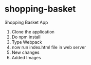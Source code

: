 # shopping-basket
Shopping Basket App
1. Clone the application
2. Do npm install
3. Type Webpack
4. now run index.html file in web server
5. New changes
6. Added Images
